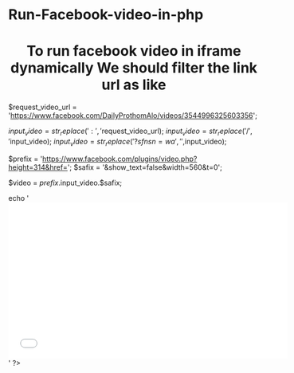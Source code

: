# Run-Facebook-video-in-php

<h1 style="text-align: center">To run facebook video in iframe dynamically We should filter the link url as like</h1>
<?php





$request_video_url = 'https://www.facebook.com/DailyProthomAlo/videos/3544996325603356';


$input_video = str_replace(':','%3A',$request_video_url);
$input_video = str_replace('/','%2F',$input_video);
$input_video = str_replace('?sfnsn=wa','',$input_video);


$prefix = 'https://www.facebook.com/plugins/video.php?height=314&href=';
$safix = '&show_text=false&width=560&t=0';


$video = $prefix.$input_video.$safix;


echo '<iframe src="'.$video.'" width="560" height="314" style="border:none;overflow:hidden" scrolling="no" frameborder="0" allowfullscreen="true" allow="autoplay; clipboard-write; encrypted-media; picture-in-picture; web-share" allowFullScreen="true"></iframe>'
?>
